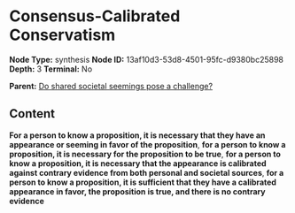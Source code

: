 # Consensus-Calibrated Conservatism

**Node Type:** synthesis
**Node ID:** 13af10d3-53d8-4501-95fc-d9380bc25898
**Depth:** 3
**Terminal:** No

**Parent:** [Do shared societal seemings pose a challenge?](do-shared-societal-seemings-pose-a-challenge.md)

## Content

**For a person to know a proposition, it is necessary that they have an appearance or seeming in favor of the proposition**, **for a person to know a proposition, it is necessary for the proposition to be true**, **for a person to know a proposition, it is necessary that the appearance is calibrated against contrary evidence from both personal and societal sources**, **for a person to know a proposition, it is sufficient that they have a calibrated appearance in favor, the proposition is true, and there is no contrary evidence**
